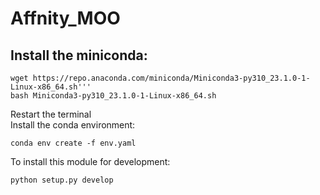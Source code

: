 # Affnity_MOO

## Install the miniconda:  
```
wget https://repo.anaconda.com/miniconda/Miniconda3-py310_23.1.0-1-Linux-x86_64.sh'''
bash Miniconda3-py310_23.1.0-1-Linux-x86_64.sh
```
Restart the terminal  
Install the conda environment:  
```
conda env create -f env.yaml
```

To install this module for development:  
```
python setup.py develop
```